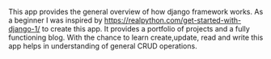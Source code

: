 This app provides the general overview of how django framework works. As a beginner I was inspired by https://realpython.com/get-started-with-django-1/ to create this app. 
It provides a portfolio of projects and a fully functioning blog. With the chance to learn create,update, read and write this app helps in understanding of general CRUD operations. 
